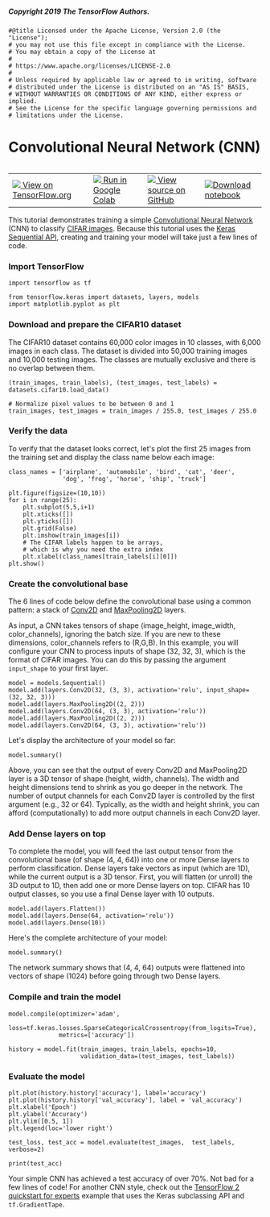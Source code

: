 ##### Copyright 2019 The TensorFlow Authors.


```
#@title Licensed under the Apache License, Version 2.0 (the "License");
# you may not use this file except in compliance with the License.
# You may obtain a copy of the License at
#
# https://www.apache.org/licenses/LICENSE-2.0
#
# Unless required by applicable law or agreed to in writing, software
# distributed under the License is distributed on an "AS IS" BASIS,
# WITHOUT WARRANTIES OR CONDITIONS OF ANY KIND, either express or implied.
# See the License for the specific language governing permissions and
# limitations under the License.
```

# Convolutional Neural Network (CNN)

<table class="tfo-notebook-buttons" align="left">
  <td>
    <a target="_blank" href="https://www.tensorflow.org/tutorials/images/cnn">
    <img src="https://www.tensorflow.org/images/tf_logo_32px.png" />
    View on TensorFlow.org</a>
  </td>
  <td>
    <a target="_blank" href="https://colab.research.google.com/github/tensorflow/docs/blob/master/site/en/tutorials/images/cnn.ipynb">
    <img src="https://www.tensorflow.org/images/colab_logo_32px.png" />
    Run in Google Colab</a>
  </td>
  <td>
    <a target="_blank" href="https://github.com/tensorflow/docs/blob/master/site/en/tutorials/images/cnn.ipynb">
    <img src="https://www.tensorflow.org/images/GitHub-Mark-32px.png" />
    View source on GitHub</a>
  </td>
  <td>
    <a href="https://storage.googleapis.com/tensorflow_docs/docs/site/en/tutorials/images/cnn.ipynb"><img src="https://www.tensorflow.org/images/download_logo_32px.png" />Download notebook</a>
  </td>
</table>

This tutorial demonstrates training a simple [Convolutional Neural Network](https://developers.google.com/machine-learning/glossary/#convolutional_neural_network) (CNN) to classify [CIFAR images](https://www.cs.toronto.edu/~kriz/cifar.html). Because this tutorial uses the [Keras Sequential API](https://www.tensorflow.org/guide/keras/overview), creating and training your model will take just a few lines of code.


### Import TensorFlow


```
import tensorflow as tf

from tensorflow.keras import datasets, layers, models
import matplotlib.pyplot as plt
```

### Download and prepare the CIFAR10 dataset


The CIFAR10 dataset contains 60,000 color images in 10 classes, with 6,000 images in each class. The dataset is divided into 50,000 training images and 10,000 testing images. The classes are mutually exclusive and there is no overlap between them.


```
(train_images, train_labels), (test_images, test_labels) = datasets.cifar10.load_data()

# Normalize pixel values to be between 0 and 1
train_images, test_images = train_images / 255.0, test_images / 255.0
```

### Verify the data

To verify that the dataset looks correct, let's plot the first 25 images from the training set and display the class name below each image:



```
class_names = ['airplane', 'automobile', 'bird', 'cat', 'deer',
               'dog', 'frog', 'horse', 'ship', 'truck']

plt.figure(figsize=(10,10))
for i in range(25):
    plt.subplot(5,5,i+1)
    plt.xticks([])
    plt.yticks([])
    plt.grid(False)
    plt.imshow(train_images[i])
    # The CIFAR labels happen to be arrays, 
    # which is why you need the extra index
    plt.xlabel(class_names[train_labels[i][0]])
plt.show()
```

### Create the convolutional base

The 6 lines of code below define the convolutional base using a common pattern: a stack of [Conv2D](https://www.tensorflow.org/api_docs/python/tf/keras/layers/Conv2D) and [MaxPooling2D](https://www.tensorflow.org/api_docs/python/tf/keras/layers/MaxPool2D) layers.

As input, a CNN takes tensors of shape (image_height, image_width, color_channels), ignoring the batch size. If you are new to these dimensions, color_channels refers to (R,G,B). In this example, you will configure your CNN to process inputs of shape (32, 32, 3), which is the format of CIFAR images. You can do this by passing the argument `input_shape` to your first layer.



```
model = models.Sequential()
model.add(layers.Conv2D(32, (3, 3), activation='relu', input_shape=(32, 32, 3)))
model.add(layers.MaxPooling2D((2, 2)))
model.add(layers.Conv2D(64, (3, 3), activation='relu'))
model.add(layers.MaxPooling2D((2, 2)))
model.add(layers.Conv2D(64, (3, 3), activation='relu'))
```

Let's display the architecture of your model so far:


```
model.summary()
```

Above, you can see that the output of every Conv2D and MaxPooling2D layer is a 3D tensor of shape (height, width, channels). The width and height dimensions tend to shrink as you go deeper in the network. The number of output channels for each Conv2D layer is controlled by the first argument (e.g., 32 or 64). Typically,  as the width and height shrink, you can afford (computationally) to add more output channels in each Conv2D layer.

### Add Dense layers on top

To complete the model, you will feed the last output tensor from the convolutional base (of shape (4, 4, 64)) into one or more Dense layers to perform classification. Dense layers take vectors as input (which are 1D), while the current output is a 3D tensor. First, you will flatten (or unroll) the 3D output to 1D,  then add one or more Dense layers on top. CIFAR has 10 output classes, so you use a final Dense layer with 10 outputs.


```
model.add(layers.Flatten())
model.add(layers.Dense(64, activation='relu'))
model.add(layers.Dense(10))
```

Here's the complete architecture of your model:


```
model.summary()
```

The network summary shows that (4, 4, 64) outputs were flattened into vectors of shape (1024) before going through two Dense layers.

### Compile and train the model


```
model.compile(optimizer='adam',
              loss=tf.keras.losses.SparseCategoricalCrossentropy(from_logits=True),
              metrics=['accuracy'])

history = model.fit(train_images, train_labels, epochs=10, 
                    validation_data=(test_images, test_labels))
```

### Evaluate the model


```
plt.plot(history.history['accuracy'], label='accuracy')
plt.plot(history.history['val_accuracy'], label = 'val_accuracy')
plt.xlabel('Epoch')
plt.ylabel('Accuracy')
plt.ylim([0.5, 1])
plt.legend(loc='lower right')

test_loss, test_acc = model.evaluate(test_images,  test_labels, verbose=2)
```


```
print(test_acc)
```

Your simple CNN has achieved a test accuracy of over 70%. Not bad for a few lines of code! For another CNN style, check out the [TensorFlow 2 quickstart for experts](https://www.tensorflow.org/tutorials/quickstart/advanced) example that uses the Keras subclassing API and `tf.GradientTape`.
